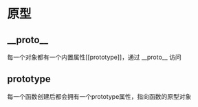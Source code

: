 # 原型

## \_\_proto\_\_

每一个对象都有一个内置属性[[prototype]]，通过 \_\_proto\_\_ 访问


## prototype

每一个函数创建后都会拥有一个prototype属性，指向函数的原型对象


